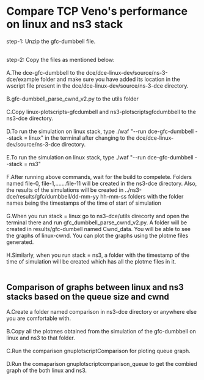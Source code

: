 # Compare TCP Veno's performance on linux and ns3 stack

step-1: Unzip the gfc-dumbbell file. <br><br>

step-2: Copy the files as mentioned below: <br><br>
          A.The dce-gfc-dumbbell to the dce/dce-linux-dev/source/ns-3-dce/example folder and make sure you have added its location in the wscript file present in the dce/dce-linux-dev/source/ns-3-dce directory. <br><br>
          B.gfc-dumbbell_parse_cwnd_v2.py to the utils folder<br><br>
          C.Copy linux-plotscripts-gfcdumbell and ns3-plotscriptsgfcdumbbell to the ns3-dce directory. <br><br>
          D.To run the simulation on linux stack, type ./waf "--run dce-gfc-dumbbell --stack = linux" in the terminal after                               changing to the dce/dce-linux-dev/source/ns-3-dce directory. <br><br>
          E.To run the simulation on linux stack, type ./waf "--run dce-gfc-dumbbell --stack = ns3"<br><br>
          F.After running above commands, wait for the build to compelete. Folders named file-0, file-1,.......file-11 will be created in the ns3-dce directory. Also, the results of the simulations will be created in ../ns3-dce/results/gfc/dumbbell/dd-mm-yy hh-mm-ss folders with the folder names being the timestamps of the time of start of simulation <br><br>
          G.When you run stack = linux go to ns3-dce/utils direcorty and open the terminal there and run gfc_dumbbell_parse_cwnd_v2.py. A folder will be created in results/gfc-dumbell named Cwnd_data. You will be able to see the graphs of linux-cwnd. You can plot the graphs using the plotme files generated. <br><br>
          H.Similarly, when you run stack = ns3, a folder with the timestamp of the time of simulation will be created which has all the plotme files in it. <br>
          <br>
          
## Comparison of graphs between linux and ns3 stacks based on the queue size and cwnd
A.Create a folder named comparison in ns3-dce directory or anywhere else you are comfortable with. <br><br>
B.Copy all the plotmes obtained from the simulation of the gfc-dumbbell on linux and ns3 to that folder. <br><br>
C.Run the comparison gnuplotscriptComparison for ploting queue graph. <br><br>
D.Run the comaparison gnuplotscriptcomparison_queue to get the combied graph of the both linux and ns3. <br><br>
